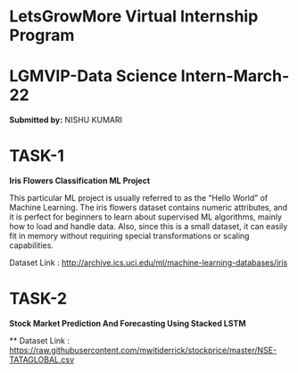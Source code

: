 # LetsGrowMore Virtual Internship Program 
# LGMVIP-Data Science Intern-March-22

**Submitted by:**
NISHU KUMARI

# TASK-1

**Iris Flowers Classification ML Project**

This particular ML project is usually referred to as the “Hello World” of Machine Learning. The iris flowers dataset contains numeric attributes, and it is perfect for beginners to learn about supervised ML algorithms, mainly how to load and handle data. Also, since this is a small dataset, it can easily fit in memory without requiring special transformations or scaling capabilities.

Dataset Link : http://archive.ics.uci.edu/ml/machine-learning-databases/iris


# TASK-2

**Stock Market Prediction And Forecasting Using Stacked LSTM**



** Dataset Link : https://raw.githubusercontent.com/mwitiderrick/stockprice/master/NSE-TATAGLOBAL.csv
